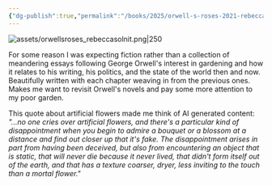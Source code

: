 ```yaml
---
{"dg-publish":true,"permalink":"/books/2025/orwell-s-roses-2021-rebecca-solnit/","tags":["books","not-writing"],"noteIcon":"","created":"2025-01-20"}
---
```


![assets/orwellsroses_rebeccasolnit.png|250](/img/user/assets/orwellsroses_rebeccasolnit.png)
  
For some reason I was expecting fiction rather than a collection of meandering essays following George Orwell's interest in gardening and how it relates to his writing, his politics, and the state of the world then and now. Beautifully written with each chapter weaving in from the previous ones. Makes me want to revisit Orwell's novels and pay some more attention to my poor garden. 
  
This quote about artificial flowers made me think of AI generated content:
_"...no one cries over artificial flowers, and there's a particular kind of disappointment when you begin to admire a bouquet or a blossom at a distance and find out closer up that it's fake. The disappointment arises in part from having been deceived, but also from encountering an object that is static, that will never die because it never lived, that didn't form itself out of the earth, and that has a texture coarser, dryer, less inviting to the touch than a mortal flower."_